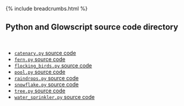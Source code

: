 {% include breadcrumbs.html %}

## Python and Glowscript source code directory
<div class="header_line"><br/></div>

- [`catenary.py` source code](catenary.py)
- [`fern.py` source code](fern.py)
- [`flocking_birds.py` source code](flocking_birds.py)
- [`pool.py` source code](pool.py)
- [`raindrops.py` source code](raindrops.py)
- [`snowflake.py` source code](snowflake.py)
- [`tree.py` source code](tree.py)
- [`water_sprinkler.py` source code](water_sprinkler.py)


